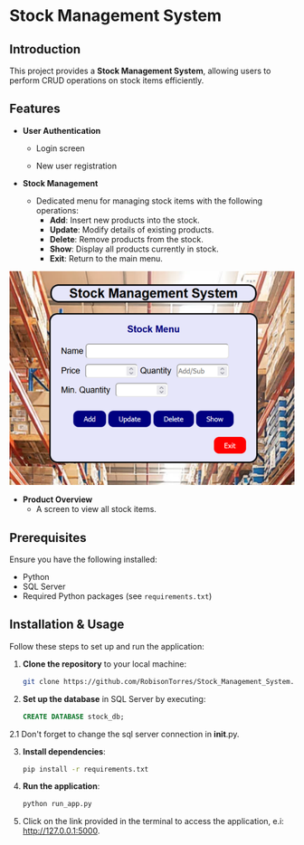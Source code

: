 # **Stock Management System**

## **Introduction**

This project provides a **Stock Management System**, allowing users to perform CRUD operations on stock items efficiently.

## **Features**

- **User Authentication**  
  - Login screen  

  - New user registration  

- **Stock Management**  
  - Dedicated menu for managing stock items with the following operations:  
    - **Add**: Insert new products into the stock.  
    - **Update**: Modify details of existing products.  
    - **Delete**: Remove products from the stock.  
    - **Show**: Display all products currently in stock.  
    - **Exit**: Return to the main menu.

<p align="center"><img text-align:center src=image_app/stock_menu.png></p>

- **Product Overview**  
  - A screen to view all stock items.  

## **Prerequisites**

Ensure you have the following installed:

- Python  
- SQL Server  
- Required Python packages (see `requirements.txt`)  

## **Installation & Usage**

Follow these steps to set up and run the application:

1. **Clone the repository** to your local machine:
   ```bash
   git clone https://github.com/RobisonTorres/Stock_Management_System.git](https://github.com/RobisonTorres/Inventory_Control_Flask.git
   ```  

2. **Set up the database** in SQL Server by executing:
   ```sql
   CREATE DATABASE stock_db;
   ```
  2.1 Don't forget to change the sql server connection in __init__.py.
  
3. **Install dependencies**:
   ```bash
   pip install -r requirements.txt
   ```  

4. **Run the application**:
   ```bash
   python run_app.py
   ```  

5. Click on the link provided in the terminal to access the application, e.i: http://127.0.0.1:5000. 

